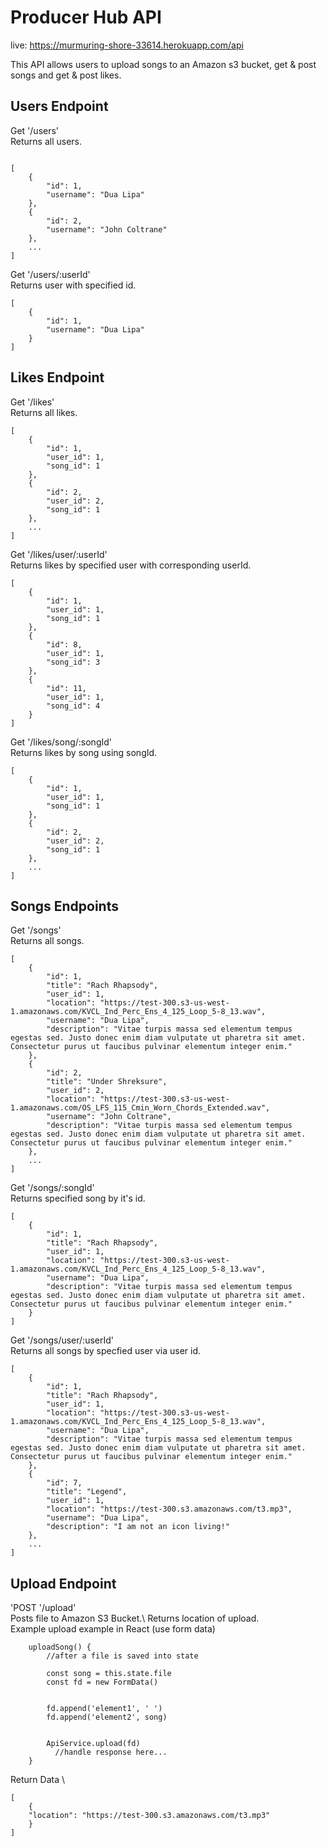 # Producer Hub API
live: https://murmuring-shore-33614.herokuapp.com/api

This API allows users to upload songs to an Amazon s3 bucket, get & post songs and get & post likes.

## Users Endpoint

Get '/users'\
Returns all users.
```

[
    {
        "id": 1,
        "username": "Dua Lipa"
    },
    {
        "id": 2,
        "username": "John Coltrane"
    },
    ...
]

```
Get '/users/:userId'\
Returns user with specified id.

```
[
    {
        "id": 1,
        "username": "Dua Lipa"
    }
]

```

## Likes Endpoint

Get '/likes'\
Returns all likes. 

```
[
    {
        "id": 1,
        "user_id": 1,
        "song_id": 1
    },
    {
        "id": 2,
        "user_id": 2,
        "song_id": 1
    },
    ...
]

```

Get '/likes/user/:userId'\
Returns likes by specified user with corresponding userId.

```
[
    {
        "id": 1,
        "user_id": 1,
        "song_id": 1
    },
    {
        "id": 8,
        "user_id": 1,
        "song_id": 3
    },
    {
        "id": 11,
        "user_id": 1,
        "song_id": 4
    }
]
```

Get '/likes/song/:songId'\
Returns likes by song using songId.

```
[
    {
        "id": 1,
        "user_id": 1,
        "song_id": 1
    },
    {
        "id": 2,
        "user_id": 2,
        "song_id": 1
    },
    ...
]
```

## Songs Endpoints

Get '/songs'\
Returns all songs. 

```
[
    {
        "id": 1,
        "title": "Rach Rhapsody",
        "user_id": 1,
        "location": "https://test-300.s3-us-west-1.amazonaws.com/KVCL_Ind_Perc_Ens_4_125_Loop_5-8_13.wav",
        "username": "Dua Lipa",
        "description": "Vitae turpis massa sed elementum tempus egestas sed. Justo donec enim diam vulputate ut pharetra sit amet. Consectetur purus ut faucibus pulvinar elementum integer enim."
    },
    {
        "id": 2,
        "title": "Under Shreksure",
        "user_id": 2,
        "location": "https://test-300.s3-us-west-1.amazonaws.com/OS_LFS_115_Cmin_Worn_Chords_Extended.wav",
        "username": "John Coltrane",
        "description": "Vitae turpis massa sed elementum tempus egestas sed. Justo donec enim diam vulputate ut pharetra sit amet. Consectetur purus ut faucibus pulvinar elementum integer enim."
    },
    ...
]

```

Get '/songs/:songId'\
Returns specified song by it's id.

```
[
    {
        "id": 1,
        "title": "Rach Rhapsody",
        "user_id": 1,
        "location": "https://test-300.s3-us-west-1.amazonaws.com/KVCL_Ind_Perc_Ens_4_125_Loop_5-8_13.wav",
        "username": "Dua Lipa",
        "description": "Vitae turpis massa sed elementum tempus egestas sed. Justo donec enim diam vulputate ut pharetra sit amet. Consectetur purus ut faucibus pulvinar elementum integer enim."
    }
]
```

Get '/songs/user/:userId'\
Returns all songs by specfied user via user id.

```
[
    {
        "id": 1,
        "title": "Rach Rhapsody",
        "user_id": 1,
        "location": "https://test-300.s3-us-west-1.amazonaws.com/KVCL_Ind_Perc_Ens_4_125_Loop_5-8_13.wav",
        "username": "Dua Lipa",
        "description": "Vitae turpis massa sed elementum tempus egestas sed. Justo donec enim diam vulputate ut pharetra sit amet. Consectetur purus ut faucibus pulvinar elementum integer enim."
    },
    {
        "id": 7,
        "title": "Legend",
        "user_id": 1,
        "location": "https://test-300.s3.amazonaws.com/t3.mp3",
        "username": "Dua Lipa",
        "description": "I am not an icon living!"
    },
    ...
]
```

## Upload Endpoint

'POST '/upload'\
Posts file to Amazon S3 Bucket.\ 
Returns location of upload. \
Example upload example in React (use form data)

```
    uploadSong() {
        //after a file is saved into state

        const song = this.state.file
        const fd = new FormData()


        fd.append('element1', ' ')
        fd.append('element2', song)


        ApiService.upload(fd)
          //handle response here... 
    }
```

Return Data \

```
[
    {
    "location": "https://test-300.s3.amazonaws.com/t3.mp3"
    }
]

```

